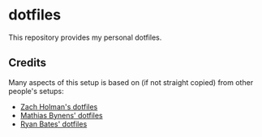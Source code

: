 # dotfiles

This repository provides my personal dotfiles.

## Credits

Many aspects of this setup is based on (if not straight copied) from other people's setups:

 - [Zach Holman's dotfiles][2]
 - [Mathias Bynens' dotfiles][0]
 - [Ryan Bates' dotfiles][1]

[0]: https://github.com/mathiasbynens/dotfiles
[1]: https://github.com/ryanb/dotfiles/
[2]: https://github.com/holman/dotfiles/
